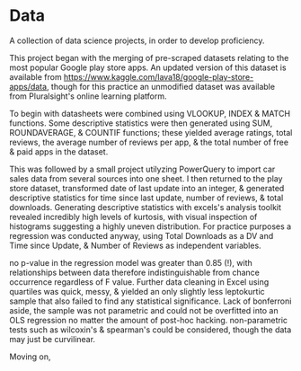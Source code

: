 # Data

A collection of data science projects, in order to develop proficiency.

This project began with the merging of pre-scraped datasets relating to the most popular Google play store apps. An updated version of this dataset is available from https://www.kaggle.com/lava18/google-play-store-apps/data, though for this practice an unmodified dataset was available from Pluralsight's online learning platform.        

To begin with datasheets were combined using VLOOKUP, INDEX & MATCH functions. Some descriptive statistics were then generated using   SUM, ROUNDAVERAGE, & COUNTIF functions; these yielded average ratings, total reviews, the average number of reviews per app, & the total number of free & paid apps in the dataset. 

This was followed by a small project utilyzing PowerQuery to import car sales data from several sources into one sheet. I then returned to the play store dataset, transformed date of last update into an integer, & generated descriptive statistics for time since last update, number of reviews, & total downloads. Generating descriptive statistics with excels's analysis toolkit revealed incredibly high levels of kurtosis, with visual inspection of histograms suggesting a highly uneven distribution. For practice purposes a regression was conducted anyway, using Total Downloads as a DV and Time since Update, & Number of Reviews as independent variables.  

  no p-value in the regression model was greater than 0.85 (!), with relationships between data therefore indistinguishable from chance occurrence regardless of F value. Further data cleaning in Excel using quartiles was quick, messy, & yielded an only slightly less leptokurtic sample that also failed to find any statistical significance. Lack of bonferroni aside, the sample was not parametric and could not be overfitted into an OLS regression no matter the amount of post-hoc hacking.  non-parametric tests such as wilcoxin's & spearman's could be considered, though the data may just be curvilinear.
  
  Moving on, 
  






